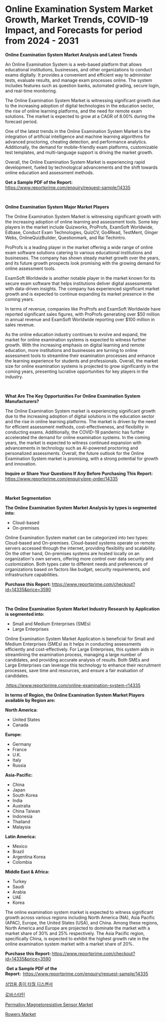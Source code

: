<p><h1>Online Examination System Market Growth, Market Trends, COVID-19 Impact, and Forecasts for period from 2024 - 2031</h1></p><p><strong>Online Examination System Market Analysis and Latest Trends</strong></p>
<p><p>An Online Examination System is a web-based platform that allows educational institutions, businesses, and other organizations to conduct exams digitally. It provides a convenient and efficient way to administer tests, evaluate results, and manage exam processes online. The system includes features such as question banks, automated grading, secure login, and real-time monitoring.</p><p>The Online Examination System Market is witnessing significant growth due to the increasing adoption of digital technologies in the education sector, the rise of online learning platforms, and the need for remote exam solutions. The market is expected to grow at a CAGR of 8.00% during the forecast period.</p><p>One of the latest trends in the Online Examination System Market is the integration of artificial intelligence and machine learning algorithms for advanced proctoring, cheating detection, and performance analytics. Additionally, the demand for mobile-friendly exam platforms, customizable test templates, and multi-language support is driving the market growth.</p><p>Overall, the Online Examination System Market is experiencing rapid development, fueled by technological advancements and the shift towards online education and assessment methods.</p></p>
<p><strong>Get a Sample PDF of the Report:&nbsp;</strong> <a href="https://www.reportprime.com/enquiry/request-sample/14335">https://www.reportprime.com/enquiry/request-sample/14335</a></p>
<p>&nbsp;</p>
<p><strong>Online Examination System Major Market Players</strong></p>
<p><p>The Online Examination System Market is witnessing significant growth with the increasing adoption of online learning and assessment tools. Some key players in the market include Quizworks, ProProfs, ExamSoft Worldwide, Edbase, Conduct Exam Technologies, QuizCV, Go4Read, TestMent, Ginger Webs, OnlineQuizBuilder, Questionmark, and Rai Techintro.</p><p>ProProfs is a leading player in the market offering a wide range of online exam software solutions catering to various educational institutions and businesses. The company has shown steady market growth over the years, and its future growth prospects look promising with the growing demand for online assessment tools.</p><p>ExamSoft Worldwide is another notable player in the market known for its secure exam software that helps institutions deliver digital assessments with data-driven insights. The company has experienced significant market growth and is expected to continue expanding its market presence in the coming years.</p><p>In terms of revenue, companies like ProProfs and ExamSoft Worldwide have reported significant sales figures, with ProProfs generating over $50 million in annual revenue and ExamSoft Worldwide reporting over $100 million in sales revenue.</p><p>As the online education industry continues to evolve and expand, the market for online examination systems is expected to witness further growth. With the increasing emphasis on digital learning and remote education, more institutions and businesses are turning to online assessment tools to streamline their examination processes and enhance the learning experience for students and professionals. Overall, the market size for online examination systems is projected to grow significantly in the coming years, presenting lucrative opportunities for key players in the industry.</p></p>
<p>&nbsp;</p>
<p><strong>What Are The Key Opportunities For Online Examination System Manufacturers?</strong></p>
<p><p>The Online Examination System market is experiencing significant growth due to the increasing adoption of digital solutions in the education sector and the rise in online learning platforms. The market is driven by the need for efficient assessment methods, cost-effectiveness, and flexibility in conducting exams. Additionally, the COVID-19 pandemic has further accelerated the demand for online examination systems. In the coming years, the market is expected to witness continued expansion with advancements in technology such as AI-powered proctoring and personalized assessments. Overall, the future outlook for the Online Examination System market is promising, with a strong potential for growth and innovation.</p></p>
<p><strong>Inquire or Share Your Questions If Any Before Purchasing This Report:</strong> <a href="https://www.reportprime.com/enquiry/pre-order/14335">https://www.reportprime.com/enquiry/pre-order/14335</a></p>
<p>&nbsp;</p>
<p><strong>Market Segmentation</strong></p>
<p><strong>The Online Examination System Market Analysis by types is segmented into:</strong></p>
<p><ul><li>Cloud-based</li><li>On-premises</li></ul></p>
<p><p>Online Examination System market can be categorized into two types: Cloud-based and On-premises. Cloud-based systems operate on remote servers accessed through the internet, providing flexibility and scalability. On the other hand, On-premises systems are hosted locally on an organization's own servers, offering more control over data security and customization. Both types cater to different needs and preferences of organizations based on factors like budget, security requirements, and infrastructure capabilities.</p></p>
<p><strong>Purchase this Report:&nbsp;</strong><a href="https://www.reportprime.com/checkout?id=14335&price=3590">https://www.reportprime.com/checkout?id=14335&price=3590</a></p>
<p>&nbsp;</p>
<p><strong>The Online Examination System Market Industry Research by Application is segmented into:</strong></p>
<p><ul><li>Small and Medium Enterprises (SMEs)</li><li>Large Enterprises</li></ul></p>
<p><p>Online Examination System Market Application is beneficial for Small and Medium Enterprises (SMEs) as it helps in conducting assessments efficiently and cost-effectively. For Large Enterprises, this system aids in streamlining the examination process, managing a large number of candidates, and providing accurate analysis of results. Both SMEs and Large Enterprises can leverage this technology to enhance their recruitment processes, save time and resources, and ensure a fair evaluation of candidates.</p></p>
<p><a href="https://www.reportprime.com/online-examination-system-r14335">&nbsp;https://www.reportprime.com/online-examination-system-r14335</a></p>
<p><strong>In terms of Region, the Online Examination System Market Players available by Region are:</strong></p>
<p>
    <p> <strong> North America: </strong>
        <ul>
            <li>United States</li>
            <li>Canada</li>
        </ul>
        </p> 
    <p> <strong> Europe: </strong>
        <ul>
            <li>Germany</li>
            <li>France</li>
            <li>U.K.</li>
            <li>Italy</li>
            <li>Russia</li>
        </ul>
        </p> 
    <p> <strong> Asia-Pacific: </strong>
        <ul>
            <li>China</li>
            <li>Japan</li>
            <li>South Korea</li>
            <li>India</li>
            <li>Australia</li>
            <li>China Taiwan</li>
            <li>Indonesia</li>
            <li>Thailand</li>
            <li>Malaysia</li>
        </ul>
        </p> 
    <p> <strong> Latin America: </strong>
        <ul>
            <li>Mexico</li>
            <li>Brazil</li>
            <li>Argentina Korea</li>
            <li>Colombia</li>
        </ul>
        </p> 
    <p> <strong> Middle East & Africa: </strong>
        <ul>
            <li>Turkey</li>
            <li>Saudi</li>
            <li>Arabia</li>
            <li>UAE</li>
            <li>Korea</li>
        </ul>
    </p>
    </p>
<p><p>The online examination system market is expected to witness significant growth across various regions including North America (NA), Asia Pacific (APAC), Europe, the United States (USA), and China. Among these regions, North America and Europe are projected to dominate the market with a market share of 30% and 25% respectively. The Asia Pacific region, specifically China, is expected to exhibit the highest growth rate in the online examination system market with a market share of 20%.</p></p>
<p><strong>Purchase this Report: </strong><a href="https://www.reportprime.com/checkout?id=14335&price=3590">https://www.reportprime.com/checkout?id=14335&price=3590</a></p>
<p>&nbsp;<strong>Get a Sample PDF of the Report:&nbsp;&nbsp;</strong><a href="https://www.reportprime.com/enquiry/request-sample/14335">https://www.reportprime.com/enquiry/request-sample/14335</a></p>
<p><strong></strong></p>
<p><p><a href="https://medium.com/@albinbrakus2023/%EC%83%81%EC%97%85%EC%9A%A9-%ED%9C%B4%EC%A7%80-%ED%83%80%EC%9B%94-%EB%94%94%EC%8A%A4%ED%8E%9C%EC%84%9C-%EC%8B%9C%EC%9E%A5-%EA%B7%9C%EB%AA%A8-%EB%B0%8F-%EC%8B%9C%EC%9E%A5-%ED%8A%B8%EB%A0%8C%EB%93%9C-%EC%99%84%EC%A0%84%ED%95%9C-%EC%82%B0%EC%97%85-%EA%B0%9C%EC%9A%94-2024%EB%85%84%EB%B6%80%ED%84%B0-2031%EB%85%84%EA%B9%8C%EC%A7%80-7af74187d29b">상업용 종이 타월 디스펜서</a></p><p><a href="https://github.com/mpodehpw07370073/Market-Research-Report-List-1/blob/main/331575723067.md">로바스타틴</a></p><p><a href="https://chivalrous-flock-a86.notion.site/Permalloy-Magnetoresistive-Sensor-Market-Trends-and-Market-Analysis-forecasted-for-period-2024-2031-a7a7d26e44f14cde84fcdba542a5f0e1">Permalloy Magnetoresistive Sensor Market</a></p><p><a href="https://view.publitas.com/reportprime-1/rowers-market-size-cagr-trends-2024-2030/">Rowers Market</a></p></p>
